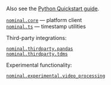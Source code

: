 Also see the [Python Quickstart guide](https://docs.nominal.io/core/sdk/python-client/quickstart). 

[`nominal.core`](./core.md) — platform client<br/>
[`nominal.ts`](./ts.md) — timestamp utilities<br/>

Third-party integrations:

[`nominal.thirdparty.pandas`](./thirdparty/pandas.md)<br/>
[`nominal.thirdparty.tdms`](./thirdparty/tdms.md)

Experimental functionality:

[`nominal.experimental.video_processing`](./experimental/video_processing.md)<br/>

<!--
  Eventually we can use `summary` over `filters` when it moves from Sponsors only to GA:
  https://mkdocstrings.github.io/python/usage/configuration/members/#summary
-->
